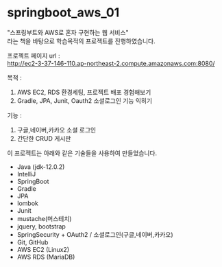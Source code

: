 # springboot_aws_01

"스프링부트와 AWS로 혼자 구현하는 웹 서비스"    
라는 책을 바탕으로 학습목적의 프로젝트를 진행하였습니다.    

프로젝트 페이지 url :    
http://ec2-3-37-146-110.ap-northeast-2.compute.amazonaws.com:8080/   

목적 :    
1. AWS EC2, RDS 환경세팅, 프로젝트 배포 경험해보기   
2. Gradle, JPA, Junit, Oauth2 소셜로그인 기능 익히기   

기능 : 
1. 구글,네이버,카카오 소셜 로그인    
2. 간단한 CRUD 게시판   

이 프로젝트는 아래와 같은 기술들을 사용하여 만들었습니다.    
* Java (jdk-12.0.2) 
* IntelliJ
* SpringBoot 
* Gradle
* JPA
* lombok
* Junit
* mustache(머스테치)
* jquery, bootstrap
* SpringSecurity + OAuth2 / 소셜로그인(구글,네이버,카카오)
* Git, GitHub
* AWS EC2 (Linux2)
* AWS RDS (MariaDB)

